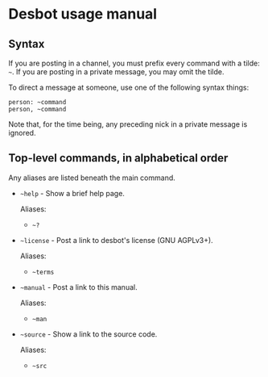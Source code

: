 # Desbot usage manual

## Syntax

If you are posting in a channel, you must prefix every command with a
tilde: `~`. If you are posting in a private message, you may omit the
tilde.

To direct a message at someone, use one of the following syntax things:

    person: ~command
    person, ~command

Note that, for the time being, any preceding nick in a private message
is ignored.

## Top-level commands, in alphabetical order

Any aliases are listed beneath the main command.

*  `~help` - Show a brief help page.

    Aliases:

    + `~?`

*   `~license` - Post a link to desbot's license (GNU AGPLv3+).

    Aliases:

    + `~terms`

*   `~manual` - Post a link to this manual.

    Aliases:

    + `~man`

*   `~source` - Show a link to the source code.

    Aliases:

    + `~src`
